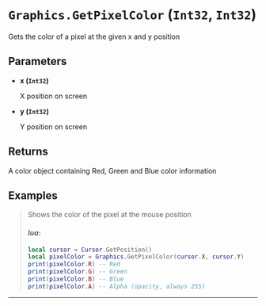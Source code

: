 # `Graphics.GetPixelColor` (`Int32`, `Int32`)


Gets the color of a pixel at the given x and y position


## Parameters

* **x (`Int32`)** 

	X position on screen

* **y (`Int32`)** 

	Y position on screen

## Returns

A color object containing Red, Green and Blue color information
## Examples

> Shows the color of the pixel at the mouse position
> 
> #### _lua_:
> ```lua
> local cursor = Cursor.GetPosition()
> local pixelColor = Graphics.GetPixelColor(cursor.X, cursor.Y)
> print(pixelColor.R) -- Red
> print(pixelColor.G) -- Green
> print(pixelColor.B) -- Blue
> print(pixelColor.A) -- Alpha (opacity, always 255)
> ```
---